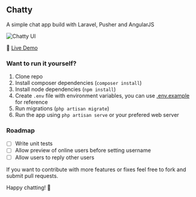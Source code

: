 ## Chatty

A simple chat app build with Laravel, Pusher and AngularJS

![Chatty UI](http://i.imgur.com/wSTlSJk.jpg)

:speech_balloon: [Live Demo](http://chatty.gopagoda.io/)

### Want to run it yourself?

1. Clone repo
2. Install composer dependencies (`composer install`)
3. Install node dependencies (`npm install`)
5. Create `.env` file with environment variables, you can use [.env.example](https://github.com/jahvi/chatty/blob/master/.env.example) for reference
5. Run migrations (`php artisan migrate`)
6. Run the app using `php artisan serve` or your prefered web server

### Roadmap

- [ ] Write unit tests
- [ ] Allow preview of online users before setting username
- [ ] Allow users to reply other users

If you want to contribute with more features or fixes feel free to fork and submit pull requests.

Happy chatting! :ghost:
